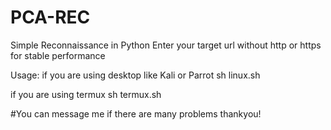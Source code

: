 # PCA-REC
Simple Reconnaissance in Python
Enter your target url without http or https for stable performance

Usage:
if you are using desktop like Kali or Parrot 
sh linux.sh

if you are using termux
sh termux.sh

#You can message me if there are many problems thankyou!
